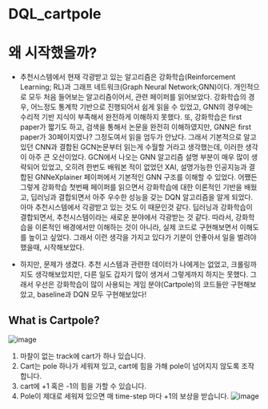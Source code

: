 # DQL_cartpole

# 왜 시작했을까?
- 추천시스템에서 현재 각광받고 있는 알고리즘은 강화학습(Reinforcement Learning; RL)과 그래프 네트워크(Graph Neural Network;GNN)이다. 개인적으로 모두 처음 들어보는 알고리즘이어서, 관련 페이퍼를 읽어보았다. 강화학습의 경우, 어느정도 통계학 기반으로 진행되어서 쉽게 읽을 수 있었고, GNN의 경우에는 수리적 기반 지식이 부족해서 완전하게 이해하지 못했다. 또, 강화학습은 first paper가 짧기도 하고, 검색을 통해서 논문을 완전히 이해하였지만, GNN은 first paper가 30페이지였나? 그정도여서 읽을 엄두가 안났다. 그래서 기본적으로 알고 있던 CNN과 결합된 GCN논문부터 읽는게 수월할 거라고 생각했는데, 이러한 생각이 아주 큰 오산이었다. GCN에서 나오는 GNN 알고리즘 설명 부분이 매우 많이 생략되어 있었고, 오히려 한번도 배워본 적이 없었던 XAI, 설명가능한 인공지능과 결합된 GNNeXplainer 페이퍼에서 기본적인 GNN 구조를 이해할 수 있었다. 어쨌든 그렇게 강화학습 첫번째 페이퍼를 읽으면서 강화학습에 대한 이론적인 기반을 배웠고, 딥러닝과 결합되면서 아주 우수한 성능을 갖는 DQN 알고리즘을 알게 되었다. 아마 추천시스템에서 각광받고 있는 것도 이 때문인것 같다. 딥러닝과 강화학습이 결합되면서, 추천시스템이라는 새로운 분야에서 각광받는 것 같다. 따라서, 강화학습을 이론적인 배경에서만 이해하는 것이 아니라, 실제 코드로 구현해보면서 이해도를 높이고 싶었다. 그래서 이런 생각을 가지고 있다가 기분이 안좋아서 일을 벌려야 했을때, 시작해보았다.

- 하지만, 문제가 생겼다. 추천 시스템과 관련한 데이터가 나에게는 없었고, 크롤링까지도 생각해보았지만, 다른 일도 갑자기 많이 생겨서 그렇게까지 하지는 못했다. 그래서 우선은 강화학습이 많이 사용되는 게임 분야(Cartpole)의 코드들만 구현해보았고, baseline과 DQN 모두 구현해보았다!

## What is Cartpole?
![image](https://jonghyunho.github.io/assets/img/posts/20200505/cartpole_episode_100.gif)
1. 마찰이 없는 track에 cart가 하나 있습니다. 
2. Cart는 pole 하나가 세워져 있고, cart에 힘을 가해 
pole이 넘어지지 않도록 조작합니다. 
3. cart에 +1 혹은 -1의 힘을 가할 수 있습니다. 
4. Pole이 제대로 세워져 있으면 매 time-step 마다
 +1의 보상을 받습니다. 
![image](https://user-images.githubusercontent.com/77769026/177915673-cd5e437a-c8d0-4102-ae5e-20aadeb8a319.png)

